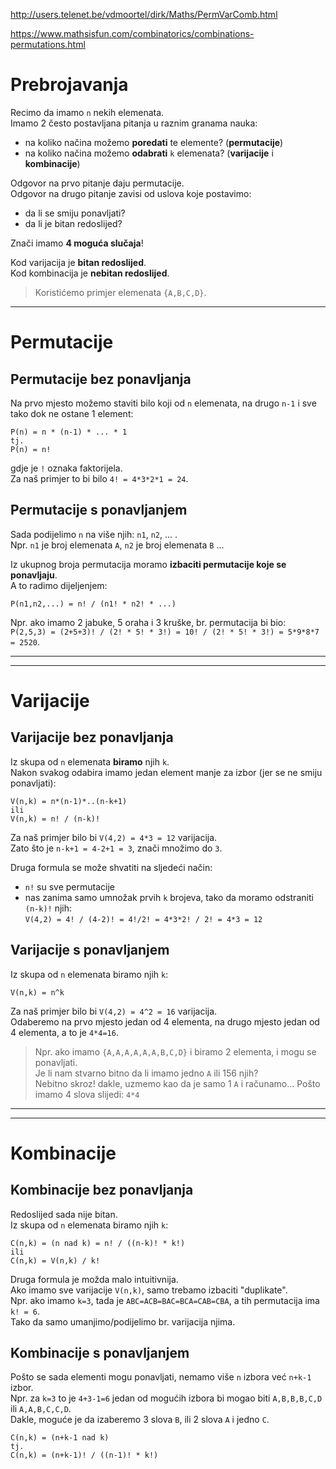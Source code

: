 
http://users.telenet.be/vdmoortel/dirk/Maths/PermVarComb.html

https://www.mathsisfun.com/combinatorics/combinations-permutations.html

# Prebrojavanja

Recimo da imamo `n` nekih elemenata.  
Imamo 2 često postavljana pitanja u raznim granama nauka:
- na koliko načina možemo **poredati** te elemente? (**permutacije**)
- na koliko načina možemo **odabrati** `k` elemenata? (**varijacije** i **kombinacije**)

Odgovor na prvo pitanje daju permutacije.  
Odgovor na drugo pitanje zavisi od uslova koje postavimo: 
- da li se smiju ponavljati?
- da li je bitan redoslijed?

Znači imamo **4 moguća slučaja**!  

Kod varijacija je **bitan redoslijed**.  
Kod kombinacija je **nebitan redoslijed**.

> Koristićemo primjer elemenata `{A,B,C,D}`.

---
# Permutacije 
## Permutacije bez ponavljanja
Na prvo mjesto možemo staviti bilo koji od `n` elemenata, na drugo `n-1` i sve tako dok ne ostane 1 element:
```
P(n) = n * (n-1) * ... * 1
tj.
P(n) = n!
```
gdje je `!` oznaka faktorijela.  
Za naš primjer to bi bilo `4! = 4*3*2*1 = 24`.  

## Permutacije s ponavljanjem
Sada podijelimo `n` na više njih: `n1`, `n2`, ... .  
Npr. `n1` je broj elemenata `A`, `n2` je broj elemenata `B` ...

Iz ukupnog broja permutacija moramo **izbaciti permutacije koje se ponavljaju**.  
A to radimo dijeljenjem:

```
P(n1,n2,...) = n! / (n1! * n2! * ...)
```
Npr. ako imamo 2 jabuke, 5 oraha i 3 kruške, br. permutacija bi bio:  
`P(2,5,3) = (2+5+3)! / (2! * 5! * 3!) = 10! / (2! * 5! * 3!) = 5*9*8*7 = 2520`.

---
---
# Varijacije
## Varijacije bez ponavljanja

Iz skupa od `n` elemenata **biramo** njih `k`.  
Nakon svakog odabira imamo jedan element manje za izbor
(jer se ne smiju ponavljati):
```
V(n,k) = n*(n-1)*..(n-k+1)
ili
V(n,k) = n! / (n-k)!
```

Za naš primjer bilo bi `V(4,2) = 4*3 = 12` varijacija.  
Zato što je `n-k+1 = 4-2+1 = 3`, znači množimo do `3`.

Druga formula se može shvatiti na sljedeći način:
- `n!` su sve permutacije
- nas zanima samo umnožak prvih `k` brojeva, tako da moramo odstraniti `(n-k)!` njih:  
`V(4,2) = 4! / (4-2)! = 4!/2! = 4*3*2! / 2! = 4*3 = 12`

## Varijacije s ponavljanjem 
Iz skupa od `n` elemenata biramo njih `k`:  
```
V(n,k) = n^k
```

Za naš primjer bilo bi `V(4,2) = 4^2 = 16` varijacija.  
Odaberemo na prvo mjesto jedan od 4 elementa,
na drugo mjesto jedan od 4 elementa, a to je `4*4=16`.

> Npr. ako imamo `{A,A,A,A,A,A,B,C,D}` i biramo 2 elementa, i mogu se ponavljati.  
> Je li nam stvarno bitno da li imamo jedno `A` ili 156 njih?  
> Nebitno skroz! dakle, uzmemo kao da je samo 1 `A` i računamo...
> Pošto imamo 4 slova slijedi: `4*4`

---
---
# Kombinacije
## Kombinacije bez ponavljanja

Redoslijed sada nije bitan.  
Iz skupa od `n` elemenata biramo njih `k`:  
```
C(n,k) = (n nad k) = n! / ((n-k)! * k!)
ili
C(n,k) = V(n,k) / k!
```

Druga formula je možda malo intuitivnija.  
Ako imamo sve varijacije `V(n,k)`, samo trebamo izbaciti "duplikate".  
Npr. ako imamo `k=3`, tada je `ABC=ACB=BAC=BCA=CAB=CBA`, a tih permutacija ima `k! = 6`.  
Tako da samo umanjimo/podijelimo br. varijacija njima.

## Kombinacije s ponavljanjem 

Pošto se sada elementi mogu ponavljati, nemamo više `n` izbora već `n+k-1` izbor.  
Npr. za `k=3` to je `4+3-1=6` jedan od mogućih izbora bi mogao biti `A,B,B,B,C,D` ili `A,A,B,C,C,D`.  
Dakle, moguće je da izaberemo 3 slova `B`, ili 2 slova `A` i jedno `C`.  


```
C(n,k) = (n+k-1 nad k)
tj.
C(n,k) = (n+k-1)! / ((n-1)! * k!)
```
